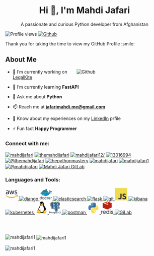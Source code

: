 <h1 align="center">Hi 👋, I'm Mahdi Jafari</h1>
<p align="center">A passionate and curious Python developer from Afghanistan</p>

![Profile views](https://visitor-badge.glitch.me/badge?page_id=MahdiJafari1)
[![Github](https://img.shields.io/github/followers/MahdiJafari1?label=Follow&style=social)](https://github.com/MahdiJafari1)

<div size='20px'>Thank you for taking the time to view my GitHub Profile :smile: 
</div>

<h2> About Me</h2>

<img width="55%" align="right" alt="Github" src="https://raw.githubusercontent.com/onimur/.github/master/.resources/git-header.svg" />

- 🔭 I’m currently working on [LegalKite](https://www.legalkite.ch/)

- 🌱 I’m currently learning **FastAPI**

- 💬 Ask me about **Python**

- 📫 Reach me at **jafarimahdi.me@gmail.com**

- 📄 Know about my experiences on my [LinkedIn](https://www.linkedin.com/in/mahdijafari12/) prfile

- ⚡ Fun fact **Happy Programmer**

<h3 align="left">Connect with me:</h3>
<p align="left">
<a href="https://dev.to/mahdijafari" target="blank"><img align="center" src="https://raw.githubusercontent.com/rahuldkjain/github-profile-readme-generator/master/src/images/icons/Social/devto.svg" alt="mahdijafari" height="30" width="40" /></a>
<a href="https://twitter.com/themahdijafari" target="blank"><img align="center" src="https://raw.githubusercontent.com/rahuldkjain/github-profile-readme-generator/master/src/images/icons/Social/twitter.svg" alt="themahdijafari" height="30" width="40" /></a>
<a href="https://linkedin.com/in/mahdijafari12/" target="blank"><img align="center" src="https://raw.githubusercontent.com/rahuldkjain/github-profile-readme-generator/master/src/images/icons/Social/linked-in-alt.svg" alt="mahdijafari12/" height="30" width="40" /></a>
<a href="https://stackoverflow.com/users/13016994" target="blank"><img align="center" src="https://raw.githubusercontent.com/rahuldkjain/github-profile-readme-generator/master/src/images/icons/Social/stack-overflow.svg" alt="13016994" height="30" width="40" /></a>
<a href="https://medium.com/@themahdijafari" target="blank"><img align="center" src="https://raw.githubusercontent.com/rahuldkjain/github-profile-readme-generator/master/src/images/icons/Social/medium.svg" alt="@themahdijafari" height="30" width="40" /></a>
<a href="https://www.youtube.com/c/thepythonmastery" target="blank"><img align="center" src="https://raw.githubusercontent.com/rahuldkjain/github-profile-readme-generator/master/src/images/icons/Social/youtube.svg" alt="thepythonmastery" height="30" width="40" /></a>
<a href="https://www.hackerrank.com/mahdijafari" target="blank"><img align="center" src="https://raw.githubusercontent.com/rahuldkjain/github-profile-readme-generator/master/src/images/icons/Social/hackerrank.svg" alt="mahdijafari" height="30" width="40" /></a>
<a href="https://www.leetcode.com/mahdijafari1" target="blank"><img align="center" src="https://raw.githubusercontent.com/rahuldkjain/github-profile-readme-generator/master/src/images/icons/Social/leet-code.svg" alt="mahdijafari1" height="30" width="40" /></a>
<a href="https://www.hackerearth.com/@mahdijafari" target="blank"><img align="center" src="https://raw.githubusercontent.com/rahuldkjain/github-profile-readme-generator/master/src/images/icons/Social/hackerearth.svg" alt="@mahdijafari" height="30" width="40" /></a>
<a href="https://gitlab.com/mahdijafari12" target="blank"><img align="center" src="https://user-images.githubusercontent.com/60805406/208854221-ee4e8c68-f2f5-4114-9e1f-2efe788774a6.png" alt="Mahdi Jafari GitLab" height="35" width="35" /></a>
</p>

<h3 align="left">Languages and Tools:</h3>
<p align="left"> <a href="https://aws.amazon.com" target="_blank" rel="noreferrer"> <img src="https://raw.githubusercontent.com/devicons/devicon/master/icons/amazonwebservices/amazonwebservices-original-wordmark.svg" alt="aws" width="40" height="40"/> </a> <a href="https://www.djangoproject.com/" target="_blank" rel="noreferrer"> <img src="https://cdn.worldvectorlogo.com/logos/django.svg" alt="django" width="40" height="40"/> </a> <a href="https://www.docker.com/" target="_blank" rel="noreferrer"> <img src="https://raw.githubusercontent.com/devicons/devicon/master/icons/docker/docker-original-wordmark.svg" alt="docker" width="40" height="40"/> </a> <a href="https://www.elastic.co" target="_blank" rel="noreferrer"> <img src="https://www.vectorlogo.zone/logos/elastic/elastic-icon.svg" alt="elasticsearch" width="40" height="40"/> </a> <a href="https://flask.palletsprojects.com/" target="_blank" rel="noreferrer"> <img src="https://www.vectorlogo.zone/logos/pocoo_flask/pocoo_flask-icon.svg" alt="flask" width="40" height="40"/> </a> <a href="https://git-scm.com/" target="_blank" rel="noreferrer"> <img src="https://www.vectorlogo.zone/logos/git-scm/git-scm-icon.svg" alt="git" width="40" height="40"/> </a> <a href="https://developer.mozilla.org/en-US/docs/Web/JavaScript" target="_blank" rel="noreferrer"> <img src="https://raw.githubusercontent.com/devicons/devicon/master/icons/javascript/javascript-original.svg" alt="javascript" width="40" height="40"/> </a> <a href="https://www.elastic.co/kibana" target="_blank" rel="noreferrer"> <img src="https://www.vectorlogo.zone/logos/elasticco_kibana/elasticco_kibana-icon.svg" alt="kibana" width="40" height="40"/> </a> <a href="https://kubernetes.io" target="_blank" rel="noreferrer"> <img src="https://www.vectorlogo.zone/logos/kubernetes/kubernetes-icon.svg" alt="kubernetes" width="40" height="40"/> </a> <a href="https://www.linux.org/" target="_blank" rel="noreferrer"> <img src="https://raw.githubusercontent.com/devicons/devicon/master/icons/linux/linux-original.svg" alt="linux" width="40" height="40"/> </a> <a href="https://www.postgresql.org" target="_blank" rel="noreferrer"> <img src="https://raw.githubusercontent.com/devicons/devicon/master/icons/postgresql/postgresql-original-wordmark.svg" alt="postgresql" width="40" height="40"/> </a> <a href="https://postman.com" target="_blank" rel="noreferrer"> <img src="https://www.vectorlogo.zone/logos/getpostman/getpostman-icon.svg" alt="postman" width="40" height="40"/> </a> <a href="https://www.python.org" target="_blank" rel="noreferrer"> <img src="https://raw.githubusercontent.com/devicons/devicon/master/icons/python/python-original.svg" alt="python" width="40" height="40"/> </a> <a href="https://redis.io" target="_blank" rel="noreferrer"> <img src="https://raw.githubusercontent.com/devicons/devicon/master/icons/redis/redis-original-wordmark.svg" alt="redis" width="40" height="40"/> </a> 
 <a href="https://gitlab.com" target="_blank" rel="noreferrer"> <img src="https://user-images.githubusercontent.com/60805406/208854221-ee4e8c68-f2f5-4114-9e1f-2efe788774a6.png" alt="GiLab" width="40" height="40"/> </a> 
</p>

<br>
<br>


<p><img align="left" src="https://github-readme-stats.vercel.app/api/top-langs?username=mahdijafari1&show_icons=true&locale=en&layout=compact" alt="mahdijafari1" /></p>

<p>&nbsp;<img align="center" src="https://github-readme-stats.vercel.app/api?username=mahdijafari1&show_icons=true&locale=en" alt="mahdijafari1" /></p>

<p><img align="center" src="https://github-readme-streak-stats.herokuapp.com/?user=mahdijafari1&" alt="mahdijafari1" /></p>



